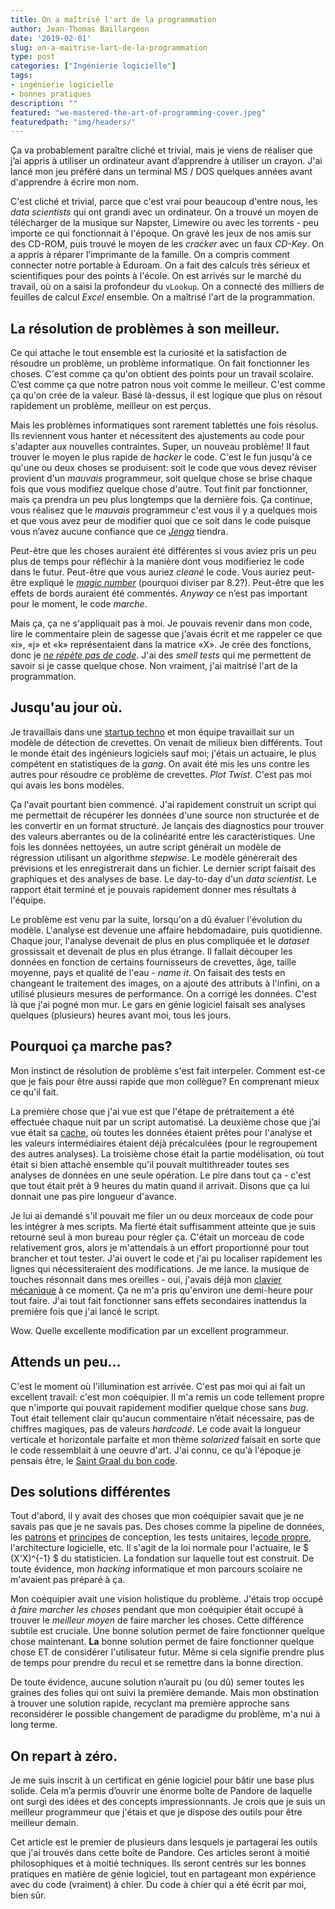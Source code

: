 ```yaml
---
title: On a maîtrisé l'art de la programmation
author: Jean-Thomas Baillargeon
date: '2019-02-01'
slug: on-a-maitrise-lart-de-la-programmation
type: post
categories: ["Ingénierie logicielle"]
tags:
- ingénierie logicielle
- bonnes pratiques
description: ""
featured: "we-mastered-the-art-of-programming-cover.jpeg"
featuredpath: "img/headers/"
---
```


Ça va probablement paraître cliché et trivial, mais je viens de réaliser que j’ai appris à utiliser un ordinateur avant d’apprendre à utiliser un crayon. J'ai lancé mon jeu préféré dans un terminal MS / DOS quelques années avant d'apprendre à écrire mon nom.

C'est cliché et trivial, parce que c'est vrai pour beaucoup d'entre nous, les *data scientists* qui ont grandi avec un ordinateur. On a trouvé un moyen de télécharger de la musique sur Napster, Limewire ou avec les torrents - peu importe ce qui fonctionnait à l'époque. On gravé les jeux de nos amis sur des CD-ROM, puis trouvé le moyen de les *cracker* avec un faux *CD-Key*. On a appris à réparer l’imprimante de la famille. On a compris comment connecter notre portable à Eduroam. On a fait des calculs très sérieux et scientifiques pour des points à l'école. On est arrivés sur le marché du travail, où on a saisi la profondeur du `vLookup`. On a connecté des milliers de feuilles de calcul *Excel* ensemble. On a maîtrisé l'art de la programmation.

## La résolution de problèmes à son meilleur.

Ce qui attache le tout ensemble est la curiosité et la satisfaction de résoudre un problème, un problème informatique. On fait fonctionner les choses. C'est comme ça qu'on obtient des points pour un travail scolaire. C’est comme ça que notre patron nous voit comme le meilleur. C'est comme ça qu'on crée de la valeur. Basé là-dessus, il est logique que plus on résout rapidement un problème, meilleur on est perçus. 

Mais les problèmes informatiques sont rarement tablettés une fois résolus. Ils reviennent vous hanter et nécessitent des ajustements au code pour s'adapter aux nouvelles contraintes. Super, un nouveau problème! Il faut trouver le moyen le plus rapide de *hacker* le code. C'est le fun jusqu'à ce qu'une ou deux choses se produisent: soit le code que vous devez réviser provient d'un *mauvais* programmeur, soit quelque chose se brise chaque fois que vous modifiez quelque chose d'autre. Tout finit par fonctionner, mais ça prendra un peu plus longtemps que la dernière fois. Ça continue, vous réalisez que le *mauvais* programmeur c'est vous il y a quelques mois et que vous avez peur de modifier quoi que ce soit dans le code puisque vous n’avez aucune confiance que ce [*Jenga*](https://secure.img1-fg.wfcdn.com/im/93997415/resize-h800%5Ecompr-r85/4885/48852016/Jenga%25AE+giant%25u2122+premium+jeu+de+bois+franc.jpg) tiendra.

Peut-être que les choses auraient été différentes si vous aviez pris un peu plus de temps pour réfléchir à la manière dont vous modifieriez le code dans le futur. Peut-être que vous auriez *cleané* le code. Vous auriez peut-être expliqué le [*magic number*](https://en.wikipedia.org/wiki/Magic_number_(programming)) (pourquoi diviser par 8.2?). Peut-être que les effets de bords auraient été commentés. *Anyway* ce n’est pas important pour le moment, le code *marche*.

Mais ça, ça ne s'appliquait pas à moi. Je pouvais revenir dans mon code, lire le commentaire plein de sagesse que j'avais écrit et me rappeler ce que «i», «j» et «k» représentaient dans la matrice «X». Je crée des fonctions, donc je [*ne répète pas de code*](https://en.wikipedia.org/wiki/Don%27t_repeat_yourself). J'ai des *smell tests* qui me permettent de savoir si je casse quelque chose. Non vraiment, j'ai maitrisé l'art de la programmation.

## Jusqu'au jour où.

Je travaillais dans une [startup techno](https://www.xpertsea.com/) et mon équipe travaillait sur un modèle de détection de crevettes. On venait de milieux bien différents. Tout le monde était des ingénieurs logiciels sauf moi; j'étais un actuaire, le plus compétent en statistiques de la *gang*. On avait été mis les uns contre les autres pour résoudre ce problème de crevettes. *Plot Twist*. C'est pas moi qui avais les bons modèles.

Ça l'avait pourtant bien commencé. J'ai rapidement construit un script qui me permettait de récupérer les données d'une source non structurée et de les convertir en un format structuré. Je lançais des diagnostics pour trouver des valeurs aberrantes ou de la colinéarité entre les caractéristiques. Une fois les données nettoyées, un autre script générait un modèle de régression utilisant un algorithme *stepwise*. Le modèle génèrerait des prévisions et les enregistrerait dans un fichier. Le dernier script faisait des graphiques et des analyses de base. Le day-to-day d'un *data scientist*. Le rapport était terminé et je pouvais rapidement donner mes résultats à l'équipe.

Le problème est venu par la suite, lorsqu'on a dû évaluer l'évolution du modèle. L'analyse est devenue une affaire hebdomadaire, puis quotidienne. Chaque jour, l'analyse devenait de plus en plus compliquée et le *dataset* grossissait et devenait de plus en plus étrange. Il fallait découper les données en fonction de certains fournisseurs de crevettes, âge, taille moyenne, pays et qualité de l'eau - *name it*. On faisait des tests en changeant le traitement des images, on a ajouté des attributs à l'infini, on a utilisé plusieurs mesures de performance. On a corrigé les données. C'est là que j'ai pogné mon mur. Le gars en génie logiciel faisait ses analyses quelques (plusieurs) heures avant moi, tous les jours.

## Pourquoi ça marche pas?

Mon instinct de résolution de problème s'est fait interpeler. Comment est-ce que je fais pour être aussi rapide que mon collègue? En comprenant mieux ce qu'il fait.

La première chose que j'ai vue est que l'étape de prétraitement a été effectuée chaque nuit par un script automatisé. La deuxième chose que j’ai vue était sa [cache](https://en.wikipedia.org/wiki/Cache_ (informatique)), où toutes les données étaient prêtes pour l'analyse et les valeurs intermédiaires étaient déjà précalculées (pour le regroupement des autres analyses). La troisième chose était la partie modélisation, où tout était si bien attaché ensemble qu'il pouvait multithreader toutes ses analyses de données en une seule opération. Le pire dans tout ça - c'est que tout était prêt à 9 heures du matin quand il arrivait. Disons que ça lui donnait une pas pire longueur d'avance.

Je lui ai demandé s'il pouvait me filer un ou deux morceaux de code pour les intégrer à mes scripts. Ma fierté était suffisamment atteinte que je suis retourné seul à mon bureau pour régler ça. C'était un morceau de code relativement gros, alors je m'attendais à un effort proportionné pour tout brancher et tout tester. J'ai ouvert le code et j'ai pu localiser rapidement les lignes qui nécessiteraient des modifications. Je me lance. la musique de touches résonnait dans mes oreilles - oui, j'avais déjà mon [clavier mécanique](http://www.wasdkeyboards.com/index.php/products/code-keyboard/code-87-key-mechanical-keyboard.html) à ce moment. Ça ne m'a pris qu'environ une demi-heure pour tout faire. J'ai tout fait fonctionner sans effets secondaires inattendus la première fois que j'ai lancé le script.

Wow. Quelle excellente modification par un excellent programmeur.

## Attends un peu...

C'est le moment où l'illumination est arrivée. C'est pas moi qui ai fait un excellent travail: c'est mon coéquipier. Il m'a remis un code tellement propre que n'importe qui pouvait rapidement modifier quelque chose sans *bug*. Tout était tellement clair qu'aucun commentaire n’était nécessaire, pas de chiffres magiques, pas de valeurs *hardcodé*. Le code avait la longueur verticale et horizontale parfaite et mon thème *solarized* faisait en sorte que le code ressemblait à une oeuvre d'art. J'ai connu, ce qu'à l'époque je pensais être, le [Saint Graal du bon code](https://coding2fun.wordpress.com/2017/02/08/how-to-design-reliable-scalable-and-maintainable-applications/).

## Des solutions différentes

Tout d'abord, il y avait des choses que mon coéquipier savait que je ne savais pas que je ne savais pas. Des choses comme la pipeline de données, les [patrons](https://sourcemaking.com/design_patterns) et [principes](https://en.wikipedia.org/wiki/SOLID) de conception, les tests unitaires, le[code propre](https://en.wikipedia.org/wiki/Worship), l'architecture logicielle, etc. Il s'agit de la loi normale pour l'actuaire, le $ (X'X)^{-1} $ du statisticien. La fondation sur laquelle tout est construit. De toute évidence, mon *hacking* informatique et mon parcours scolaire ne m'avaient pas préparé à ça.

Mon coéquipier avait une vision holistique du problème. J'étais trop occupé *à faire marcher les choses* pendant que mon coéquipier était occupé à trouver le *meilleur moyen* de faire marcher les choses. Cette différence subtile est cruciale. Une bonne solution permet de faire fonctionner quelque chose maintenant. **La** bonne solution permet de faire fonctionner quelque chose ET de considérer l'utilisateur futur. Même si cela signifie prendre plus de temps pour prendre du recul et se remettre dans la bonne direction.

De toute évidence, aucune solution n’aurait pu (ou dû) semer toutes les graines des folies qui ont suivi la première demande. Mais mon obstination à trouver une solution rapide, recyclant ma première approche sans reconsidérer le possible changement de paradigme du problème, m'a nui à long terme.

## On repart à zéro.

Je me suis inscrit à un certificat en génie logiciel pour bâtir une base plus solide. Cela m’a permis d’ouvrir une énorme boîte de Pandore de laquelle ont surgi des idées et des concepts impressionnants. Je crois que je suis un meilleur programmeur que j'étais et que je dispose des outils pour être meilleur demain.

Cet article est le premier de plusieurs dans lesquels je partagerai les outils que j'ai trouvés dans cette boîte de Pandore. Ces articles seront à moitié philosophiques et à moitié techniques. Ils seront centrés sur les bonnes pratiques en matière de génie logiciel, tout en partageant mon expérience avec du code (vraiment) à chier. Du code à chier qui a été écrit par moi, bien sûr.